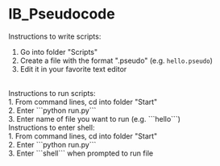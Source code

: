 # IB_Pseudocode

Instructions to write scripts: <br/>
1. Go into folder "Scripts"  <br/>
2. Create a file with the format ".pseudo" (e.g. ```hello.pseudo```) <br/>
3. Edit it in your favorite text editor <br/>
 <br/>
Instructions to run scripts: <br/>
1. From command lines, cd into folder "Start" <br/>
2. Enter ```python run.py``` <br/>
3. Enter name of file you want to run (e.g. ```hello```)
<br/>
Instructions to enter shell: <br/>
1. From command lines, cd into folder "Start" <br/>
2. Enter ```python run.py``` <br/>
3. Enter ```shell``` when prompted to run file